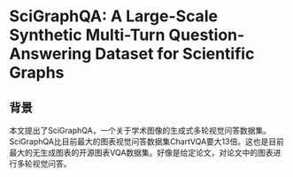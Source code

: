 # SciGraphQA: A Large-Scale Synthetic Multi-Turn Question-Answering Dataset for Scientific Graphs

## 背景

本文提出了SciGraphQA，一个关于学术图像的生成式多轮视觉问答数据集。SciGraphQA比目前最大的图表视觉问答数据集ChartVQA要大13倍。这也是目前最大的无生成图表的开源图表VQA数据集。好像是给定论文，对论文中的图表进行多轮视觉问答。
